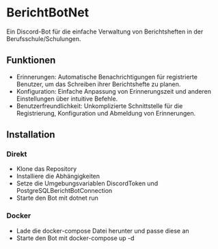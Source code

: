 # BerichtBotNet

Ein Discord-Bot für die einfache Verwaltung von Berichtsheften in der Berufsschule/Schulungen.

## Funktionen
- Erinnerungen: Automatische Benachrichtigungen für registrierte Benutzer, um das Schreiben ihrer Berichtshefte zu planen.
- Konfiguration: Einfache Anpassung von Erinnerungszeit und anderen Einstellungen über intuitive Befehle.
- Benutzerfreundlichkeit: Unkomplizierte Schnittstelle für die Registrierung, Konfiguration und Abmeldung von Erinnerungen.
## Installation
### Direkt
- Klone das Repository
- Installiere die Abhängigkeiten
- Setze die Umgebungsvariablen DiscordToken und PostgreSQLBerichtBotConnection
- Starte den Bot mit dotnet run
### Docker
- Lade die docker-compose Datei herunter und passe diese an
- Starte den Bot mit docker-compose up -d






